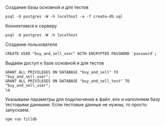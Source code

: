 Создание базы основной и для тестов
```
psql -U postgres -W -h localhost -a -f create-db.sql
```

Коннектимся к серверу
```
psql -U postgres -W -h localhost
```

Создание пользователя
```
CREATE USER "buy_and_sell_user" WITH ENCRYPTED PASSWORD 'password';
```

Выдаем доступ к базе основной и для тестов
```
GRANT ALL PRIVILEGES ON DATABASE "buy_and_sell" TO "buy_and_sell_user"; 
GRANT ALL PRIVILEGES ON DATABASE "buy_and_sell_test" TO "buy_and_sell_user"; 
\q
```

Указываем параметры для подключения в файл .env и наполняем базу тестовыми данными. Если тестовые данные не нужны, то просто запускаем.
```
npm run filldb
```
